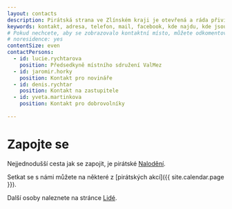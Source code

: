 ```yaml
---
layout: contacts
description: Pirátská strana ve Zlínském kraji je otevřená a ráda přivítá dobrovolníky a odpoví na dotazy kritiků.
keywords: kontakt, adresa, telefon, mail, facebook, kde najdu, kde jsou
# Pokud nechcete, aby se zobrazovalo kontaktní místo, můžete odkomentovat následující řádek:
# noresidence: yes
contentSize: even
contactPersons:
  - id: lucie.rychtarova
    position: Předsedkyně místního sdružení ValMez
  - id: jaromir.horky
    position: Kontakt pro novináře
  - id: denis.rychtar
    position: Kontakt na zastupitele
  - id: yveta.martinkova
    position: Kontakt pro dobrovolníky
  
---
```


<div class="o-section-header o-section-header--indented">
  <h1 class="t-h2-alt">Zapojte se</h1>
</div>

Nejjednodušší cesta jak se zapojit, je pirátské <a href="https://nalodeni.pirati.cz" target="_blank" rel="noopener">Nalodění</a>.

Setkat se s námi můžete na některé z [pirátských akcí]({{ site.calendar.page }}).

Další osoby naleznete na stránce [Lidé](/lide/).
